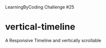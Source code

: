 LearningByCoding Challenge #25



# vertical-timeline
A Responsive Timeline and vertically scrollable
